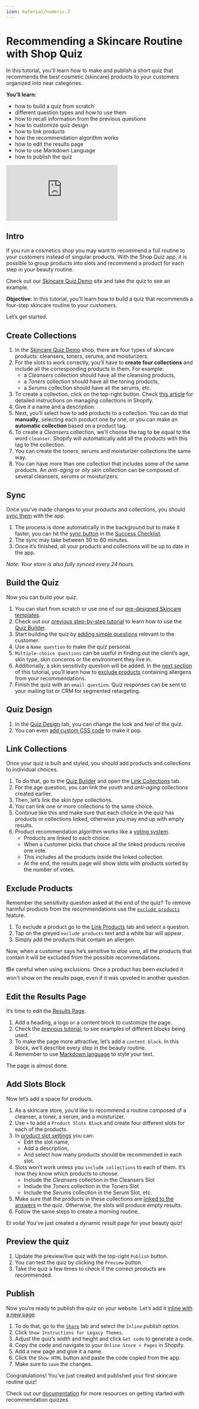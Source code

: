 ```yaml
---
icon: material/numeric-2
---
```


# Recommending a Skincare Routine with Shop Quiz

In this tutorial, you’ll learn how to make and publish a short quiz that recommends the best cosmetic (skincare) products to your customers organized into near categories.

**You’ll learn:**

- how to build a quiz from scratch
- different question types and how to use them
- how to recall information from the previous questions
- how to customize quiz design
- how to link products
- how the recommendation algorithm works
- how to edit the results page
- how to use Markdown Language
- how to publish the quiz

<div class="videoWrapper">
<iframe src="https://www.youtube.com/embed/gfIwTn9hp8E?si=osTF2c3z9afF7IU1" frameborder="0" allow="accelerometer; autoplay; clipboard-write; encrypted-media; gyroscope; picture-in-picture" allowfullscreen></iframe>
</div>

## Intro 

If you run a cosmetics shop you may want to recommend a full routine to your customers instead of singular products. With the Shop Quiz app, it is possible to group products into slots and recommend a product for each step in your beauty routine.

Check out our [Skincare Quiz Demo](https://skincarequiz.myshopify.com/) site and take the quiz to see an example.

**Objective**: In this tutorial, you’ll learn how to build a quiz that recommends a four-step skincare routine to your customers.

Let’s get started.

## Create Collections

1. In the [Skincare Quiz Demo](https://skincarequiz.myshopify.com/) shop, there are four types of skincare products: cleansers, toners, serums, and moisturizers. 
2. For the slots to work correctly, you’ll have to **create four collections** and include all the corresponding products in them. For example:
    - a *Cleansers* collection should have all the cleansing products, 
    - a *Toners* collection should have all the toning products, 
    - a *Serums* collection should have all the serums, etc.
3. To create a collection, click on the top-right button. Check [this article](https://help.shopify.com/en/manual/products/collections) for detailed instructions on managing collections in Shopify.
4. Give it a name and a description. 
5. Next, you’ll select how to add products to a collection. You can do that **manually**, selecting each product one by one, or you can make an **automatic collection** based on a product tag. 
6. To create a *Cleansers* collection, we’ll choose the tag to be equal to the word `cleanser`. Shopify will automatically add all the products with this tag to the collection. 
7. You can create the toners, serums and moisturizer collections the same way.
8. You can have more than one collection that includes some of the same products. An *anti-aging* or *oily skin* collection can be composed of several cleansers, serums or moisturizers.

## Sync

Once you’ve made changes to your products and collections, you should [sync them](https://docs.revenuehunt.com/how-to-guides/sync-catalog/) with the app. 

1. The process is done automatically in the background but to make it faster, you can hit the [sync button](https://docs.revenuehunt.com/how-to-guides/sync-catalog/) in the [Success Checklist](https://docs.revenuehunt.com/reference/dashboard/#success-checklist).
2. The sync may take between 30 to 60 minutes.
3. Once it’s finished, all your products and collections will be up to date in the app.

*Note: Your store is also fully synced every 24 hours.*

## Build the Quiz

Now you can build your quiz. 

1. You can start from scratch or use one of our [pre-designed Skincare templates](https://revenuehunt.com/templates/).
2. Check out our [previous step-by-step tutorial](https://docs.revenuehunt.com/tutorials/making-first-quiz/) to learn how to use the [Quiz Builder](https://docs.revenuehunt.com/reference/quiz-builder/).
3. Start building the quiz by [adding simple questions](https://docs.revenuehunt.com/reference/quiz-builder/#question-types) relevant to the customer.
4. Use a `Name question` to make the quiz personal.
5. `Multiple-choice questions` can be useful in finding out the client’s age, skin type, skin concerns or the environment they live in.
6. Additionally, a skin sensitivity question will be added. In the [next section](#exclude-products) of this tutorial, you’ll learn how to [exclude products](https://docs.revenuehunt.com/how-to-guides/recommend-products/#exclusion) containing allergens from your recommendations.
7. Finish the quiz with an `email question`. Quiz responses can be sent to your mailing list or CRM for segmented retargeting.

## Quiz Design

1. In the [Quiz Design](https://docs.revenuehunt.com/reference/quiz-builder/#quiz-design) tab, you can change the look and feel of the quiz.
2. You can even [add custom CSS code](https://docs.revenuehunt.com/how-to-guides/customize-quiz-design/#add-custom-css-code) to make it pop.

## Link Collections 

Once your quiz is built and styled, you should add products and collections to individual choices.

1. To do that, go to the [Quiz Builder](https://docs.revenuehunt.com/reference/quiz-builder/) and open the [Link Collections](https://docs.revenuehunt.com/reference/quiz-builder/#link-collections) tab. 
2. For the age question, you can link the *youth* and *anti-aging* collections created earlier.
3. Then, let’s link the *skin type* collections.
4. You can link one or more collections to the same choice.
5. Continue like this and make sure that each choice in the quiz has products or collections linked, otherwise you may end up with empty results.
6. Product recommendation algorithm works like a [voting system](https://docs.revenuehunt.com/how-to-guides/recommend-products/). 
    - Products are linked to each choice.
    - When a customer picks that choice all the linked products receive one vote.
    - This includes all the products inside the linked collection. 
    - At the end, the results page will show slots with products sorted by the number of votes.

## Exclude Products

Remember the sensitivity question asked at the end of the quiz? To remove harmful products from the recommendations use the [`exclude products`](https://docs.revenuehunt.com/how-to-guides/recommend-products/#exclusion) feature. 

1. To exclude a product go to the [Link Products](https://docs.revenuehunt.com/reference/quiz-builder/#link-products) tab and select a question. 
2. Tap on the greyed `exclude products` text and a white bar will appear. 
3. Simply add the products that contain an allergen.

Now, when a customer says he’s sensitive to *aloe vera*, all the products that contain it will be excluded from the possible recommendations. 

❗Be careful when using exclusions. Once a product has been excluded it won't show on the results page, even if it was upvoted in another question.

## Edit the Results Page

It’s time to edit the [Results Page](https://docs.revenuehunt.com/reference/quiz-builder/#results-page). 

1. Add a heading, a logo or a content block to customize the page.
2. Check the [previous tutorial](https://docs.revenuehunt.com/tutorials/making-first-quiz/), to see examples of different blocks being used.
3. To make the page more attractive, let’s add a `content block`. In this block, we’ll describe every step in the beauty routine. 
4. Remember to use [Markdown language](https://docs.revenuehunt.com/how-to-guides/use-markdown/) to style your text. 

The page is almost done. 

## Add Slots Block

Now let’s add a space for products.

1. As a skincare store, you’d like to recommend a routine composed of a cleanser, a toner, a serum, and a moisturizer.
2. Use `+` to add a `Product Slots Block` and create four different slots for each of the products. 
3. In [product slot settings](https://docs.revenuehunt.com/reference/quiz-builder/#block-settings) you can:
    - Edit the slot name, 
    - Add a description,
    - And select how many products should be recommended in each slot.
4. Slots won’t work unless you `include collections` to each of them. It’s how they know which products to choose.
    - Include the *Cleansers* collection in the Cleansers Slot
    - Include the *Toners* collection in the Toners Slot
    - Include the *Serums* collection in the Serum Slot, etc.
5. Make sure that the products in these collections are [linked to the answers](#link-collections) in the quiz. Otherwise, the slots will produce empty results.
6. Follow the same steps to create a morning routine.

Et voila! You’ve just created a dynamic result page for your beauty quiz!

## Preview the quiz

1. Update the preview/live quiz with the top-right `Publish` button.
2. You can test the quiz by clicking the `Preview` button.
3. Take the quiz a few times to check if the correct products are recommended.

## Publish

Now you’re ready to publish the quiz on your website. Let’s add it [inline with a new page](https://docs.revenuehunt.com/how-to-guides/publish-quiz-inline/#embedding-an-inline-quiz-on-a-new-page). 

1. To do that, go to the [`Share`](https://docs.revenuehunt.com/reference/quiz-builder/#share) tab and select the `Inline` publish option.
2. Click `Show Instructions for Legacy Themes`.
3. Adjust the quiz’s width and height and click `Get code` to generate a code. 
3. Copy the code and navigate to your `Online Store > Pages` in Shopify. 
4. Add a new page and give it a name. 
5. Click the `Show HTML` button and paste the code copied from the app.
6. Make sure to `save` the changes.


Congratulations! You’ve just created and published your first skincare routine quiz!


Check out our [documentation](https://docs.revenuehunt.com/) for more resources on getting started with recommendation quizzes.
